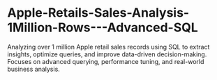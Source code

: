 # Apple-Retails-Sales-Analysis-1Million-Rows---Advanced-SQL
Analyzing over 1 million Apple retail sales records using SQL to extract insights, optimize queries, and improve data-driven decision-making. Focuses on advanced querying, performance tuning, and real-world business analysis.
